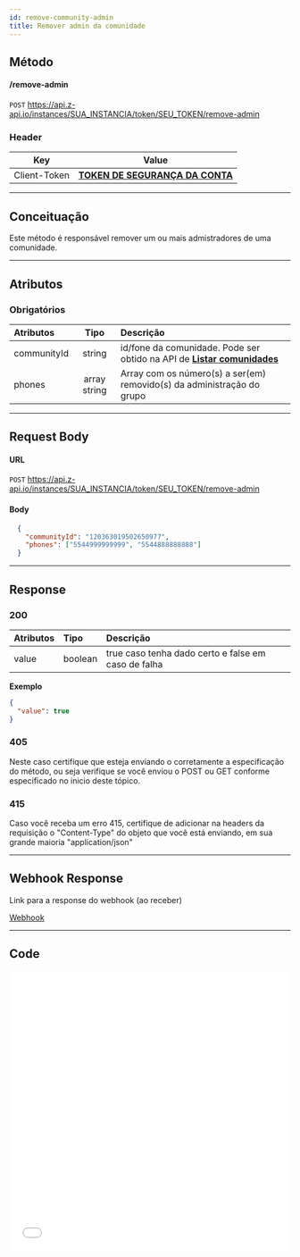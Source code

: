 ```yaml
---
id: remove-community-admin
title: Remover admin da comunidade
---
```


## Método

#### /remove-admin

`POST` https://api.z-api.io/instances/SUA_INSTANCIA/token/SEU_TOKEN/remove-admin

### Header

|      Key       |            Value            |
| :------------: |     :-----------------:     |
|  Client-Token  | **[TOKEN DE SEGURANÇA DA CONTA](../security/client-token)** |
---

## Conceituação

Este método é responsável remover um ou mais admistradores de uma comunidade.

---

## Atributos

### Obrigatórios

| Atributos | Tipo | Descrição |
| :-- | :-: | :-- |
| communityId | string | id/fone da comunidade. Pode ser obtido na API de **[Listar comunidades](./list-communities.md)** |
| phones | array string | Array com os número(s) a ser(em) removido(s) da administração do grupo |

---

## Request Body

#### URL

`POST` https://api.z-api.io/instances/SUA_INSTANCIA/token/SEU_TOKEN/remove-admin

#### Body

```json
  {
    "communityId": "120363019502650977",
    "phones": ["5544999999999", "5544888888888"]
  }
```

---

## Response

### 200

| Atributos | Tipo    | Descrição                                           |
| :-------- | :------ | :-------------------------------------------------- |
| value     | boolean | true caso tenha dado certo e false em caso de falha |

**Exemplo**

```json
{
  "value": true
}
```

### 405

Neste caso certifique que esteja enviando o corretamente a especificação do método, ou seja verifique se você enviou o POST ou GET conforme especificado no inicio deste tópico.

### 415

Caso você receba um erro 415, certifique de adicionar na headers da requisição o "Content-Type" do objeto que você está enviando, em sua grande maioria "application/json"

---

## Webhook Response

Link para a response do webhook (ao receber)

[Webhook](../webhooks/on-message-received#response)

---

## Code

<iframe src="//api.apiembed.com/?source=https://raw.githubusercontent.com/Z-API/z-api-docs/main/json-examples/remove-community-admin.json&targets=all" frameborder="0" scrolling="no" width="100%" height="500px" seamless></iframe>

